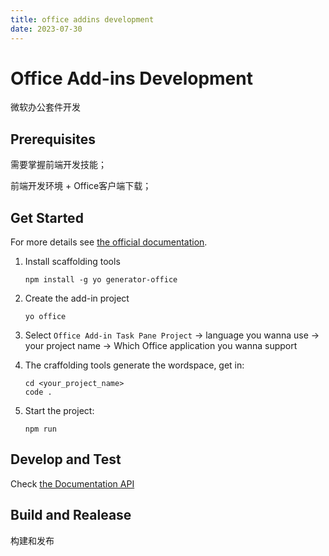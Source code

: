 ```yaml
---
title: office addins development
date: 2023-07-30
---
```




# Office Add-ins Development

微软办公套件开发

## Prerequisites 

需要掌握前端开发技能；

前端开发环境 + Office客户端下载；

## Get Started

For more details see [the official documentation](https://learn.microsoft.com/en-us/office/dev/add-ins/quickstarts/word-quickstart?tabs=yeomangenerator).

1. Install scaffolding tools

   ```shell
   npm install -g yo generator-office
   ```

2. Create the add-in project

   ```shell
   yo office
   ```

3. Select `Office Add-in Task Pane Project` -> language you wanna use -> your project name -> Which Office application you wanna support

4. The craffolding tools generate the wordspace, get in:

   ```shell
   cd <your_project_name>
   code .
   ```

5. Start the project:

   ```shell
   npm run
   ```

   

## Develop and Test

Check [the Documentation API](https://learn.microsoft.com/en-us/office/dev/add-ins/tutorials/word-tutorial)

## Build and Realease

构建和发布

